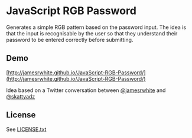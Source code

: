 # JavaScript RGB Password

Generates a simple RGB pattern based on the password input. The idea is that the input is recognisable by the user so that they understand their password to be entered correctly before submitting.

## Demo
[http://jamesrwhite.github.io/JavaScript-RGB-Password/](http://jamesrwhite.github.io/JavaScript-RGB-Password/)

Idea based on a Twitter conversation between [@jamesrwhite](https://twitter.com/jamesrwhite) and [@skattyadz](https://twitter.com/skattyadz)

## License

See [LICENSE.txt](https://github.com/jamesrwhite/JavaScript-RGB-Password/blob/master/LICENSE.txt)
